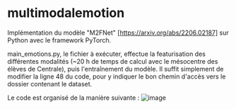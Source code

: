 # multimodalemotion

Implémentation du modèle "M2FNet" [https://arxiv.org/abs/2206.02187] sur Python avec le framework PyTorch.

main_emotions.py, le fichier à exécuter, effectue la featurisation des différentes modalités (~20 h de temps de calcul avec le mésocentre des élèves de Centrale), puis l'entraînement du modèle. Il suffit simplement de modifier la ligne 48 du code, pour y indiquer le bon chemin d'accès vers le dossier contenant le dataset.
 
Le code est organisé de la manière suivante :
![image](https://user-images.githubusercontent.com/93575161/193032629-aa6ad92b-0dce-40c3-b264-ac32268cd6d4.png)
